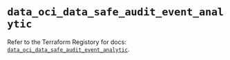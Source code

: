 # `data_oci_data_safe_audit_event_analytic`

Refer to the Terraform Registory for docs: [`data_oci_data_safe_audit_event_analytic`](https://registry.terraform.io/providers/oracle/oci/6.18.0/docs/data-sources/data_safe_audit_event_analytic).
